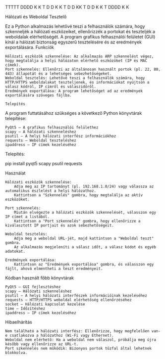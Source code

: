 
       


   TTTTT  DDDD   K   K
     T    D   D  K  K
     T    D   D  KK
     T    D   D  K  K
     T    DDDD   K   K

Hálózati és Weboldal Tesztelő

Ez a Python alkalmazás lehetővé teszi a felhasználók számára, hogy szkenneljék a hálózati eszközeiket, ellenőrizzék a portokat és teszteljék a weboldalak elérhetőségét. A program grafikus felhasználói felületet (GUI) kínál a hálózati biztonság egyszerű tesztelésére és az eredmények exportálására.
Funkciók

    Hálózati eszközök szkennelése: Az alkalmazás ARP szkennelést végez, hogy megtalálja a helyi hálózaton elérhető eszközöket (IP és MAC címek).
    Port szkennelés: Ellenőrzi az általánosan használt portok (pl. 22, 80, 443) állapotát és a lehetséges sebezhetőségeket.
    Weboldal tesztelés: Lehetővé teszi a felhasználók számára, hogy HTTP/HTTPS weboldalakat teszteljenek, és információkat nyújtson a válasz kódról, IP címről és válaszidőről.
    Eredmények exportálása: A program lehetőséget ad az eredmények exportálására szöveges fájlba.

    Telepítés

A program futtatásához szükséges a következő Python könyvtárak telepítése:

    PyQt5 – A grafikus felhasználói felülethez
    scapy – A hálózati szkenneléshez
    psutil – A helyi hálózati interfész információkhoz
    requests – Weboldal teszteléshez
    ipaddress – IP címek kezeléséhez

Telepítés:

pip install pyqt5 scapy psutil requests

Használat

    Hálózati eszközök szkennelése:
        Adja meg az IP tartományt (pl. 192.168.1.0/24) vagy válassza az automatikus észlelést a helyi hálózathoz.
        Kattintson a "Szkennelés" gombra, hogy megtalálja az aktív eszközöket.

    Port szkennelés:
        Miután elvégezte a hálózati eszközök szkennelését, válasszon egy IP címet a listából.
        Kattintson a "Port szkennelés" gombra, hogy ellenőrizze a kiválasztott IP portjait és azok sebezhetőségeit.

    Weboldal tesztelés:
        Adja meg a weboldal URL-jét, majd kattintson a "Weboldal teszt" gombra.
        Az alkalmazás megjeleníti a válasz időt, a válasz kódot és egyéb adatokat.

    Eredmények exportálása:
        Kattintson az "Eredmények exportálása" gombra, és válasszon egy fájlt, ahová elmentheti a teszt eredményeit.

  Kódban használt főbb könyvtárak

    PyQt5 – GUI fejlesztéshez
    scapy – Hálózati szkenneléshez
    psutil – A helyi hálózati interfészek információinak kezeléséhez
    requests – HTTP/HTTPS weboldal elérhetőség ellenőrzéséhez
    socket – Hálózati kapcsolat kezelése
    time – Időzítéshez
    ipaddress – IP címek kezeléséhez

Hibaelhárítás

    Nem található a hálózati interfész: Ellenőrizze, hogy megfelelően van-e csatlakozva a hálózathoz (Wi-Fi vagy Ethernet).
    Weboldal nem elérhető: Ha a weboldal nem válaszol, próbálja meg újra később vagy ellenőrizze az URL-t.
    Port szkennelés nem működik: Bizonyos portok tűzfal által lehetnek blokkolva.

    
